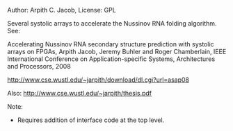 Author: Arpith C. Jacob,
License: GPL

Several systolic arrays to accelerate the Nussinov RNA folding algorithm. See:

Accelerating Nussinov RNA secondary structure prediction with systolic arrays on FPGAs,
Arpith Jacob, Jeremy Buhler and Roger Chamberlain,
IEEE International Conference on Application-specific Systems, Architectures and Processors, 2008

http://www.cse.wustl.edu/~jarpith/download/dl.cgi?url=asap08

Also:
http://www.cse.wustl.edu/~jarpith/thesis.pdf


Note:

- Requires addition of interface code at the top level.
